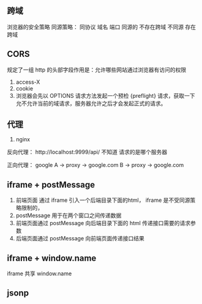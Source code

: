 ## 跨域
浏览器的安全策略
同源策略：
同协议 域名 端口 同源的 不存在跨域
不同源 存在跨域

## CORS
规定了一组 http 的头部字段作用是：允许哪些网站通过浏览器有访问的权限
1. access-X
2. cookie
3. 浏览器会先以 OPTIONS 请求方法发起一个预检 {preflight} 请求，获取一下允不允许当前的域请求，服务器允许之后才会发起正式的请求。

## 代理
1. nginx

反向代理：
http://localhost:9999/api/
不知道 请求的是哪个服务器

正向代理：
google
A -> proxy -> google.com
B -> proxy -> google.com

## iframe + postMessage
1. 前端页面 通过 iframe 引入一个后端目录下面的html，
   iframe 是不受同源策略限制的，
2. postMessage 用于在两个窗口之间传递数据
3. 前端页面通过 postMessage 向后端目录下面的 html 传递接口需要的请求参数
4. 后端页面通过 postMessage 向前端页面传递接口结果

## iframe + window.name
iframe 共享 window.name

## jsonp
